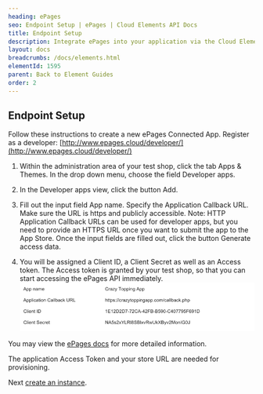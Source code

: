 ```yaml
---
heading: ePages
seo: Endpoint Setup | ePages | Cloud Elements API Docs
title: Endpoint Setup
description: Integrate ePages into your application via the Cloud Elements APIs.
layout: docs
breadcrumbs: /docs/elements.html
elementId: 1595
parent: Back to Element Guides
order: 2
---
```


## Endpoint Setup


Follow these instructions to create a new ePages Connected App.
Register as a developer: [http://www.epages.cloud/developer/](http://www.epages.cloud/developer/)

1. Within the administration area of your test shop, click the tab Apps & Themes. In the drop down menu, choose the field Developer apps.

2. In the Developer apps view, click the button Add.

3. Fill out the input field App name. Specify the Application Callback URL. Make sure the URL is https and publicly accessible. Note: HTTP Application Callback URLs can be used for developer apps, but you need to provide an HTTPS URL once you want to submit the app to the App Store. Once the input fields are filled out, click the button Generate access data.

4. You will be assigned a Client ID, a Client Secret as well as an Access token. The Access token is granted by your test shop, so that you can start accessing the ePages API immediately.
![ePages Connected App step 1](img/epages-create-app.png)

You may view the [ePages docs](https://developer.epages.com/apps/create-app) for more detailed information.

The application Access Token and your store URL are needed for provisioning.

Next [create an instance](epages-create-instance.html).
